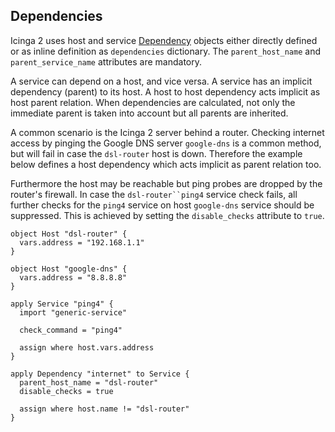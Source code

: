 ## <a id="dependencies"></a> Dependencies

Icinga 2 uses host and service [Dependency](#objecttype-dependency) objects either directly
defined or as inline definition as `dependencies` dictionary. The `parent_host_name` and `parent_service_name`
attributes are mandatory.

A service can depend on a host, and vice versa. A service has an implicit dependency (parent)
to its host. A host to host dependency acts implicit as host parent relation.
When dependencies are calculated, not only the immediate parent is taken into
account but all parents are inherited.

A common scenario is the Icinga 2 server behind a router. Checking internet
access by pinging the Google DNS server `google-dns` is a common method, but
will fail in case the `dsl-router` host is down. Therefore the example below
defines a host dependency which acts implicit as parent relation too.

Furthermore the host may be reachable but ping probes are dropped by the
router's firewall. In case the `dsl-router``ping4` service check fails, all
further checks for the `ping4` service on host `google-dns` service should
be suppressed. This is achieved by setting the `disable_checks` attribute to `true`.

    object Host "dsl-router" {
      vars.address = "192.168.1.1"
    }

    object Host "google-dns" {
      vars.address = "8.8.8.8"
    }

    apply Service "ping4" {
      import "generic-service"

      check_command = "ping4"

      assign where host.vars.address
    }

    apply Dependency "internet" to Service {
      parent_host_name = "dsl-router"
      disable_checks = true

      assign where host.name != "dsl-router"
    }
